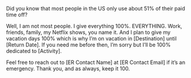 Did you know that most people in the US only use about 51% of their paid time off?

Well, I am not most people. I give everything 100%. EVERYTHING. Work, friends, family, my Netflix shows, you name it. And I plan to give my vacation days 100% which is why I’m on vacation in [Destination] until [Return Date]. If you need me before then, I’m sorry but I’ll be 100% dedicated to [Activity].

Feel free to reach out to [ER Contact Name] at [ER Contact Email] if it’s an emergency. Thank you, and as always, keep it 100.
